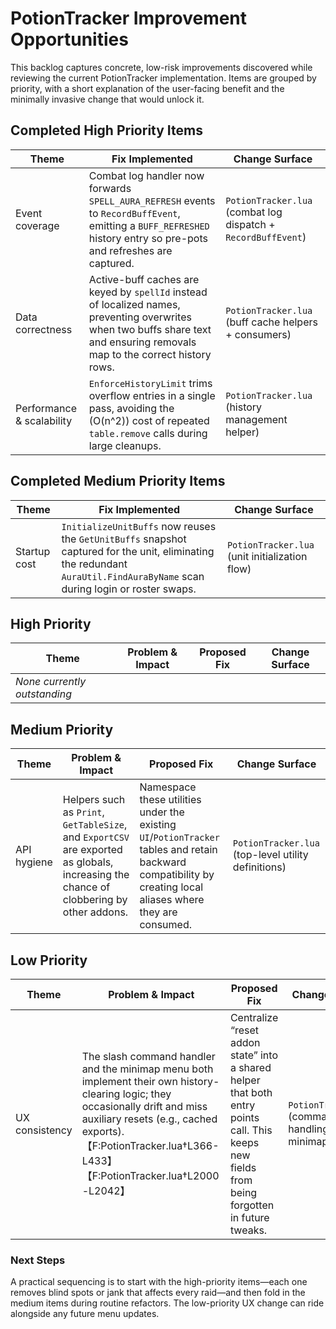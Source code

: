 # PotionTracker Improvement Opportunities

This backlog captures concrete, low-risk improvements discovered while reviewing the current PotionTracker implementation. Items are grouped by priority, with a short explanation of the user-facing benefit and the minimally invasive change that would unlock it.

## Completed High Priority Items

| Theme | Fix Implemented | Change Surface |
| --- | --- | --- |
| Event coverage | Combat log handler now forwards `SPELL_AURA_REFRESH` events to `RecordBuffEvent`, emitting a `BUFF_REFRESHED` history entry so pre-pots and refreshes are captured. | `PotionTracker.lua` (combat log dispatch + `RecordBuffEvent`) |
| Data correctness | Active-buff caches are keyed by `spellId` instead of localized names, preventing overwrites when two buffs share text and ensuring removals map to the correct history rows. | `PotionTracker.lua` (buff cache helpers + consumers) |
| Performance & scalability | `EnforceHistoryLimit` trims overflow entries in a single pass, avoiding the \(O(n^2)\) cost of repeated `table.remove` calls during large cleanups. | `PotionTracker.lua` (history management helper) |

## Completed Medium Priority Items

| Theme | Fix Implemented | Change Surface |
| --- | --- | --- |
| Startup cost | `InitializeUnitBuffs` now reuses the `GetUnitBuffs` snapshot captured for the unit, eliminating the redundant `AuraUtil.FindAuraByName` scan during login or roster swaps. | `PotionTracker.lua` (unit initialization flow) |

## High Priority

| Theme | Problem & Impact | Proposed Fix | Change Surface |
| --- | --- | --- | --- |
| _None currently outstanding_ |  |  |  |

## Medium Priority

| Theme | Problem & Impact | Proposed Fix | Change Surface |
| --- | --- | --- | --- |
| API hygiene | Helpers such as `Print`, `GetTableSize`, and `ExportCSV` are exported as globals, increasing the chance of clobbering by other addons. | Namespace these utilities under the existing `UI`/`PotionTracker` tables and retain backward compatibility by creating local aliases where they are consumed. | `PotionTracker.lua` (top-level utility definitions) |

## Low Priority

| Theme | Problem & Impact | Proposed Fix | Change Surface |
| --- | --- | --- | --- |
| UX consistency | The slash command handler and the minimap menu both implement their own history-clearing logic; they occasionally drift and miss auxiliary resets (e.g., cached exports).【F:PotionTracker.lua†L366-L433】【F:PotionTracker.lua†L2000-L2042】 | Centralize “reset addon state” into a shared helper that both entry points call. This keeps new fields from being forgotten in future tweaks. | `PotionTracker.lua` (command handling + minimap menu) |

### Next Steps

A practical sequencing is to start with the high-priority items—each one removes blind spots or jank that affects every raid—and then fold in the medium items during routine refactors. The low-priority UX change can ride alongside any future menu updates.
